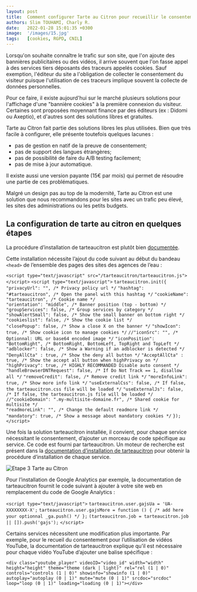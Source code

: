 ```yaml
---
layout: post
title:  Comment configurer Tarte au Citron pour recueillir le consentement ?
authors: Slim TOUHAMI, Charly R.
date:   2022-01-28 15:01:35 +0300
image:  '/images/15.jpg'
tags:   [cookies, RGPD, CNIL]
---
```


Lorsqu'on souhaite connaître le trafic sur son site, que l'on ajoute des bannières publicitaires ou des vidéos, il arrive souvent que l'on fasse appel à des services tiers déposants des traceurs appelés cookies. Sauf exemption, l'éditeur du site a l'obligation de collecter le consentement du visiteur puisque l'utilisation de ces traceurs implique souvent la collecte de données personnelles.

Pour ce faire, il existe aujourd'hui sur le marché plusieurs solutions pour l'affichage d'une "bannière cookies" à la première connexion du visiteur. Certaines sont proposées moyennant finance par des éditeurs (ex : Didomi ou Axeptio), et d'autres sont des solutions libres et gratuites. 

Tarte au Citron fait partie des solutions libres les plus utilisées. Bien que très facile à configurer, elle présente toutefois quelques lacunes :
- pas de gestion en natif de la preuve de consentement;
- pas de support des langues étrangères;
- pas de possibilité de faire du A/B testing facilement;
- pas de mise à jour automatique.

Il existe aussi une version payante (15€ par mois) qui permet de  résoudre une partie de ces problématiques.

Malgré un design pas au top de la modernité, Tarte au Citron est une solution que nous recommandons pour les sites avec un trafic peu élevé, les sites des administrations ou les petits budgets.

## La configuration de tarte au citron en quelques étapes

La procédure d’installation de tarteaucitron est plutôt bien [documentée](https://tarteaucitron.io/fr/install/).

Cette installation nécessite l’ajout du code suivant au début du bandeau `<head>` de l’ensemble des pages des sites des agences de l’eau :

`<script type="text/javascript" src="/tarteaucitron/tarteaucitron.js"></script>`
`<script type="text/javascript">`
`tarteaucitron.init({`
`"privacyUrl": "", /* Privacy policy url */`
`"hashtag": "#tarteaucitron", /* Open the panel with this hashtag */`
`"cookieName": "tarteaucitron", /* Cookie name */`    
`"orientation": "middle", /* Banner position (top - bottom) */`       
`"groupServices": false, /* Group services by category */`                           
`"showAlertSmall": false, /* Show the small banner on bottom right */`
`"cookieslist": false, /* Show the cookie list */`                           
`"closePopup": false, /* Show a close X on the banner */`
`"showIcon": true, /* Show cookie icon to manage cookies */`
`//"iconSrc": "", /* Optionnal: URL or base64 encoded image */`
`"iconPosition": "BottomRight", /* BottomRight, BottomLeft, TopRight and TopLeft */`
`"adblocker": false, /* Show a Warning if an adblocker is detected */`                           
`"DenyAllCta" : true, /* Show the deny all button */`
`"AcceptAllCta" : true, /* Show the accept all button when highPrivacy on */`
`"highPrivacy": true, /* HIGHLY RECOMMANDED Disable auto consent */`                           
`"handleBrowserDNTRequest": false, /* If Do Not Track == 1, disallow all */`
`"removeCredit": false, /* Remove credit link */`
`"moreInfoLink": true, /* Show more info link */`
`"useExternalCss": false, /* If false, the tarteaucitron.css file will be loaded */`
`"useExternalJs": false, /* If false, the tarteaucitron.js file will be loaded */`
`//"cookieDomain": ".my-multisite-domaine.fr", /* Shared cookie for multisite */`  
`"readmoreLink": "", /* Change the default readmore link */`
`"mandatory": true, /* Show a message about mandatory cookies */`
`});`
`</script>`

Une fois la solution tarteaucitron installée, il convient, pour chaque service nécessitant le consentement, d’ajouter un morceau de code spécifique au service. Ce code est fourni par tarteaucitron. Un moteur de recherche est présent dans la [documentation d’installation de tarteaucitron](https://tarteaucitron.io/fr/install/) pour obtenir la procédure d’installation de chaque service.

![Etape 3 Tarte au Citron](https://astraporta.com/assets/images/2.PNG)

Pour l’installation de Google Analytics par exemple, la documentation de tarteaucitron fournit le code suivant à ajouter à votre site web en remplacement du code de Google Analytics :

`<script type="text/javascript">`
`tarteaucitron.user.gajsUa = 'UA-XXXXXXXX-X';`
`tarteaucitron.user.gajsMore = function () { /* add here your optionnal _ga.push() */ };`
`(tarteaucitron.job = tarteaucitron.job || []).push('gajs');`
`</script>`

Certains services nécessitent une modification plus importante. Par exemple, pour le recueil du consentement pour l’utilisation de vidéos YouTube, la documentation de tarteaucitron explique qu’il est nécessaire pour chaque vidéo YouTube d’ajouter une balise spécifique :

`<div class="youtube_player" videoID="video_id" width="width" height="height" theme="theme (dark | light)" rel="rel (1 | 0)" controls="controls (1 | 0)" showinfo="showinfo (1 | 0)" autoplay="autoplay (0 | 1)" mute="mute (0 | 1)" srcdoc="srcdoc" loop="loop (0 | 1)" loading="loading (0 | 1)"></div>`